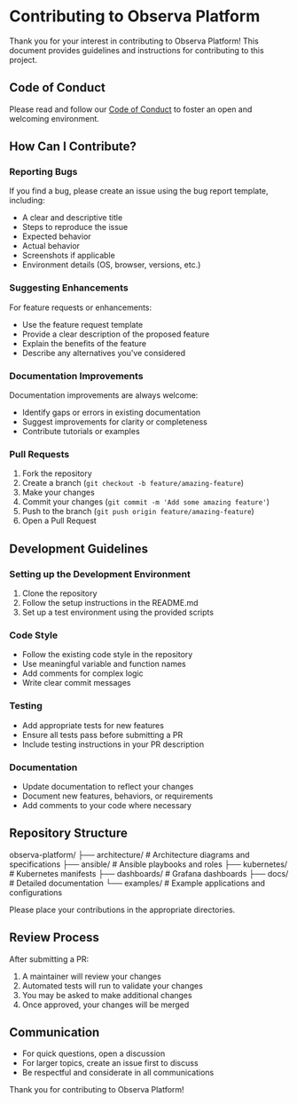 # Contributing to Observa Platform

Thank you for your interest in contributing to Observa Platform!
This document provides guidelines and instructions for contributing
to this project.

## Code of Conduct

Please read and follow our [Code of Conduct](CODE_OF_CONDUCT.md) to foster an open and welcoming environment.

## How Can I Contribute?

### Reporting Bugs

If you find a bug, please create an issue using the bug report template, including:

- A clear and descriptive title
- Steps to reproduce the issue
- Expected behavior
- Actual behavior
- Screenshots if applicable
- Environment details (OS, browser, versions, etc.)

### Suggesting Enhancements

For feature requests or enhancements:

- Use the feature request template
- Provide a clear description of the proposed feature
- Explain the benefits of the feature
- Describe any alternatives you've considered

### Documentation Improvements

Documentation improvements are always welcome:

- Identify gaps or errors in existing documentation
- Suggest improvements for clarity or completeness
- Contribute tutorials or examples

### Pull Requests

1. Fork the repository
2. Create a branch (`git checkout -b feature/amazing-feature`)
3. Make your changes
4. Commit your changes (`git commit -m 'Add some amazing feature'`)
5. Push to the branch (`git push origin feature/amazing-feature`)
6. Open a Pull Request

## Development Guidelines

### Setting up the Development Environment

1. Clone the repository
2. Follow the setup instructions in the README.md
3. Set up a test environment using the provided scripts

### Code Style

- Follow the existing code style in the repository
- Use meaningful variable and function names
- Add comments for complex logic
- Write clear commit messages

### Testing

- Add appropriate tests for new features
- Ensure all tests pass before submitting a PR
- Include testing instructions in your PR description

### Documentation

- Update documentation to reflect your changes
- Document new features, behaviors, or requirements
- Add comments to your code where necessary

## Repository Structure

observa-platform/
├── architecture/         # Architecture diagrams and specifications
├── ansible/              # Ansible playbooks and roles
├── kubernetes/           # Kubernetes manifests
├── dashboards/           # Grafana dashboards
├── docs/                 # Detailed documentation
└── examples/             # Example applications and configurations

Please place your contributions in the appropriate directories.

## Review Process

After submitting a PR:

1. A maintainer will review your changes
2. Automated tests will run to validate your changes
3. You may be asked to make additional changes
4. Once approved, your changes will be merged

## Communication

- For quick questions, open a discussion
- For larger topics, create an issue first to discuss
- Be respectful and considerate in all communications

Thank you for contributing to Observa Platform!
